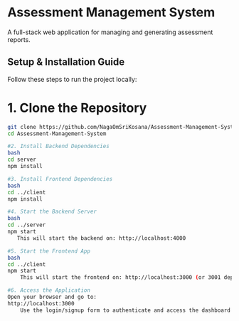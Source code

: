 # Assessment Management System

A full-stack web application for managing and generating assessment reports.

## Setup & Installation Guide

Follow these steps to run the project locally:

# 1. Clone the Repository

```bash
git clone https://github.com/NagaOmSriKosana/Assessment-Management-System
cd Assessment-Management-System

#2. Install Backend Dependencies
bash
cd server
npm install

#3. Install Frontend Dependencies
bash
cd ../client
npm install

#4. Start the Backend Server
bash
cd ../server
npm start
   This will start the backend on: http://localhost:4000

#5. Start the Frontend App
bash
cd ../client
npm start
    This will start the frontend on: http://localhost:3000 (or 3001 depending on your setup)

#6. Access the Application
Open your browser and go to:
http://localhost:3000
    Use the login/signup form to authenticate and access the dashboard.